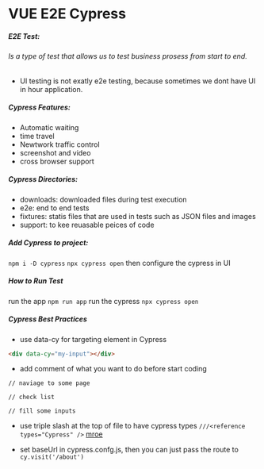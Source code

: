 # VUE E2E Cypress

##### E2E Test:
###### Is a type of test that allows us to test business prosess from start to end.


- UI testing is not exatly e2e testing, because sometimes we dont have UI in hour application.

##### Cypress Features:

- Automatic waiting
- time travel
- Newtwork traffic control
- screenshot and video
- cross browser support

##### Cypress Directories:
- downloads: downloaded files during test execution
- e2e: end to end tests
- fixtures: statis files that are used in tests such as JSON files and images
- support: to kee reuasable peices of code


##### Add Cypress to project:
`npm i -D cypress`
`npx cypress open`
then configure the cypress in UI



##### How to Run Test

run the app `npm run app`
run the cypress `npx cypress open`


##### Cypress Best Practices
- use data-cy for targeting element in Cypress
``` html
<div data-cy="my-input"></div>
```
- add comment of what you want to do before start coding
```
// naviage to some page

// check list

// fill some inputs
```

- use triple slash at the top of file to have cypress types
`///<reference types="Cypress" />`
[mroe](https://stackoverflow.com/questions/52434223/lost-intellisense-for-cypress-in-visual-studio-code/52440156#52440156)


- set baseUrl in cypress.confg.js, then you can just pass the route to `cy.visit('/about')`
